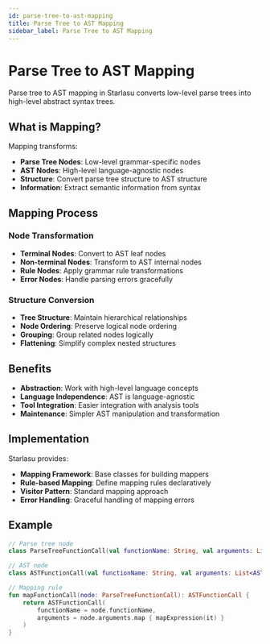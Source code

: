 ```yaml
---
id: parse-tree-to-ast-mapping
title: Parse Tree to AST Mapping
sidebar_label: Parse Tree to AST Mapping
---
```


# Parse Tree to AST Mapping

Parse tree to AST mapping in Starlasu converts low-level parse trees into high-level abstract syntax trees.

## What is Mapping?

Mapping transforms:

- **Parse Tree Nodes**: Low-level grammar-specific nodes
- **AST Nodes**: High-level language-agnostic nodes
- **Structure**: Convert parse tree structure to AST structure
- **Information**: Extract semantic information from syntax

## Mapping Process

### Node Transformation
- **Terminal Nodes**: Convert to AST leaf nodes
- **Non-terminal Nodes**: Transform to AST internal nodes
- **Rule Nodes**: Apply grammar rule transformations
- **Error Nodes**: Handle parsing errors gracefully

### Structure Conversion
- **Tree Structure**: Maintain hierarchical relationships
- **Node Ordering**: Preserve logical node ordering
- **Grouping**: Group related nodes logically
- **Flattening**: Simplify complex nested structures

## Benefits

- **Abstraction**: Work with high-level language concepts
- **Language Independence**: AST is language-agnostic
- **Tool Integration**: Easier integration with analysis tools
- **Maintenance**: Simpler AST manipulation and transformation

## Implementation

Starlasu provides:

- **Mapping Framework**: Base classes for building mappers
- **Rule-based Mapping**: Define mapping rules declaratively
- **Visitor Pattern**: Standard mapping approach
- **Error Handling**: Graceful handling of mapping errors

## Example

```kotlin
// Parse tree node
class ParseTreeFunctionCall(val functionName: String, val arguments: List<ParseTreeNode>)

// AST node
class ASTFunctionCall(val functionName: String, val arguments: List<ASTExpression>)

// Mapping rule
fun mapFunctionCall(node: ParseTreeFunctionCall): ASTFunctionCall {
    return ASTFunctionCall(
        functionName = node.functionName,
        arguments = node.arguments.map { mapExpression(it) }
    )
}
``` 